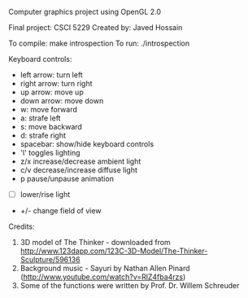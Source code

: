 Computer graphics project using OpenGL 2.0

Final project: CSCI 5229
Created by: Javed Hossain

To compile: make introspection
To run: ./introspection

Keyboard controls:

* left arrow: turn left
* right arrow: turn right
* up arrow: move up
* down arrow: move down
* w: move forward
* a: strafe left
* s: move backward
* d: strafe right
* spacebar: show/hide keyboard controls
* 'l' toggles lighting
* z/x increase/decrease ambient light
* c/v decrease/increase diffuse light
* p pause/unpause animation
* [  ] lower/rise light
* +/- change field of view

Credits:

1. 3D model of The Thinker - downloaded from http://www.123dapp.com/123C-3D-Model/The-Thinker-Sculpture/596136
2. Background music - Sayuri by Nathan Allen Pinard (http://www.youtube.com/watch?v=RlZ4fba4rzs)
3. Some of the functions were written by Prof. Dr. Willem Schreuder
